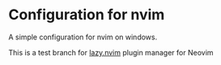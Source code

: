 # Configuration for nvim 
A simple configuration for nvim on windows.

This is a test branch for [lazy.nvim](https://github.com/folke/lazy.nvim) plugin manager for Neovim 
